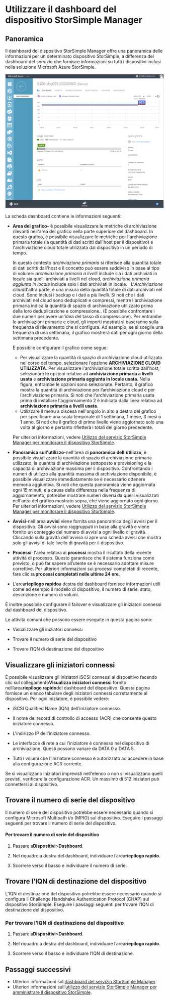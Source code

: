 <properties
   pageTitle="Utilizzare il dashboard del dispositivo StorSimple Manager | Microsoft Azure"
   description="Descrive il dashboard del dispositivo del servizio StorSimple Manager e come utilizzarlo per visualizzare le metriche di archiviazione, gli iniziatori connessi e individuare il numero di serie del dispositivo e l’IQN."
   services="storsimple"
   documentationCenter="NA"
   authors="alkohli"
   manager="carmonm"
   editor="" />
<tags
   ms.service="storsimple"
   ms.devlang="NA"
   ms.topic="article"
   ms.tgt_pltfrm="NA"
   ms.workload="TBD"
   ms.date="05/09/2016"
   ms.author="alkohli" />

# Utilizzare il dashboard del dispositivo StorSimple Manager

## Panoramica

Il dashboard del dispositivo StorSimple Manager offre una panoramica delle informazioni per un determinato dispositivo StorSimple, a differenza del dashboard del servizio che fornisce informazioni su tutti i dispositivi inclusi nella soluzione Microsoft Azure StorSimple.

![Pagina dashboard del dispositivo](./media/storsimple-device-dashboard/StorSimple_DeviceDashbaord1M.png)

La scheda dashboard contiene le informazioni seguenti:

- **Area del grafico**– è possibile visualizzare le metriche di archiviazione rilevanti nell'area del grafico nella parte superiore del dashboard. In questo grafico, è possibile visualizzare le metriche per l'archiviazione primaria totale (la quantità di dati scritti dall'host per il dispositivo) e l'archiviazione cloud totale utilizzata dal dispositivo in un periodo di tempo.

     In questo contesto *archiviazione primaria* si riferisce alla quantità totale di dati scritti dall'host e il concetto può essere suddiviso in base al tipo di volume: *archiviazione primaria a livelli* include sia i dati archiviati in locale sia quelli archiviati a livelli nel cloud, *archiviazione primaria aggiunta in locale* include solo i dati archiviati in locale.   L’*Archiviazione cloud*d'altra parte, è una misura della quantità totale di dati archiviati nel cloud. Sono inclusi i backup e i dati a più livelli. Si noti che i dati archiviati nel cloud sono deduplicati e compressi, mentre l'archiviazione primaria indica la quantità di spazio di archiviazione utilizzato prima della loro deduplicazione e compressione.. (È possibile confrontare i due numeri per avere un'idea del tasso di compressione). Per entrambe le archiviazioni primarie e cloud, gli importi mostrati si baseranno sulla frequenza di rilevamento che si configura. Ad esempio, se si sceglie una frequenza di una settimana, il grafico mostrerà dati per ogni giorno della settimana precedente.

	 È possibile configurare il grafico come segue:

	 - Per visualizzare la quantità di spazio di archiviazione cloud utilizzato nel corso del tempo, selezionare l’opzione **ARCHIVIAZIONE CLOUD UTILIZZATA**. Per visualizzare l'archiviazione totale scritta dall'host, selezionare le opzioni relative ad **archiviazione primaria a livelli usata** e **archiviazione primaria aggiunta in locale usata**. Nella figura, entrambe le opzioni sono selezionate. Pertanto, il grafico mostra la quantità di archiviazione per l’archiviazione cloud e per l’archiviazione primaria. Si noti che l'archiviazione primaria usata prima di installare l'aggiornamento 2 è indicata dalla linea relativa ad **archiviazione primaria a livelli usata**.
	 - Utilizzare il menu a discesa nell'angolo in alto a destra del grafico per specificare una scala temporale di 1 settimana, 1 mese, 3 mesi o 1 anno. Si noti che il grafico di primo livello viene aggiornato solo una volta al giorno e pertanto rifletterà i totali del giorno precedente.

     Per ulteriori informazioni, vedere [Utilizzo del servizio StorSimple Manager per monitorare il dispositivo StorSimple](storsimple-monitor-device.md).

- **Panoramica sull'utilizzo**-nell'area di **panoramica dell'utilizzo**, è possibile visualizzare la quantità di spazio di archiviazione primaria utilizzato, la quantità di archiviazione sottoposto a provisioning e la capacità di archiviazione massima per il dispositivo. Confrontando i numeri di utilizzo alla quantità massima di archiviazione disponibile, è possibile visualizzare immediatamente se è necessario ottenere memoria aggiuntiva. Si noti che questa panoramica viene aggiornata ogni 15 minuti, e a causa della differenza nella frequenza di aggiornamento, potrebbe mostrare numeri diversi da quelli visualizzati nell'area del grafico mostrato sopra, che viene aggiornato ogni giorno. Per ulteriori informazioni, vedere [Utilizzo del servizio StorSimple Manager per monitorare il dispositivo StorSimple](storsimple-monitor-device.md).


- **Avvisi**-nell'area **avvisi** viene fornita una panoramica degli avvisi per il dispositivo. Gli avvisi sono raggruppati in base alla gravità e viene fornito un conteggio del numero di avvisi a ogni livello di gravità. Cliccando sulla gravità dell'avviso si apre una scheda avvisi che mostra solo gli avvisi di tale livello di gravità per il dispositivo.

- **Processi**: l'area relativa ai **processi** mostra il risultato della recente attività di processo. Questo garantisce che il sistema funziona come previsto, o può far sapere all’utente se è necessario adottare misure correttive. Per ulteriori informazioni sui processi completati di recente, fare clic su**processi completati nelle ultime 24 ore**.

- L’area**riepilogo rapido**a destra del dashboard fornisce informazioni utili come ad esempio il modello di dispositivo, il numero di serie, stato, descrizione e numero di volumi.

È inoltre possibile configurare il failover e visualizzare gli iniziatori connessi dal dashboard del dispositivo.

Le attività comuni che possono essere eseguite in questa pagina sono:

- Visualizzare gli iniziatori connessi

- Trovare il numero di serie del dispositivo

- Trovare l’IQN di destinazione del dispositivo

## Visualizzare gli iniziatori connessi

È possibile visualizzare gli iniziatori iSCSI connessi al dispositivo facendo clic sul collegamento**Visualizza iniziatori connessi** fornito nell’area**riepilogo rapido**del dashboard del dispositivo. Questa pagina fornisce un elenco tabulare degli iniziatori connessi correttamente al dispositivo. Per ogni iniziatore, è possibile vedere:

- iSCSI Qualified Name (IQN) dell'iniziatore connesso.

- Il nome del record di controllo di accesso (ACR) che consente questo iniziatore connesso.

- L'indirizzo IP dell'iniziatore connesso.

- Le interfacce di rete a cui l'iniziatore è connesso nel dispositivo di archiviazione. Questi possono variare da DATA 0 a DATA 5.

- Tutti i volumi che l'iniziatore connesso è autorizzato ad accedere in base alla configurazione ACR corrente.

Se si visualizzano iniziatori imprevisti nell'elenco o non si visualizzano quelli previsti, verificare la configurazione ACR. Un massimo di 512 iniziatori può connettersi al dispositivo.

## Trovare il numero di serie del dispositivo

Il numero di serie del dispositivo potrebbe essere necessario quando si configura Microsoft Multipath i/o (MPIO) sul dispositivo. Eseguire i passaggi seguenti per trovare il numero di serie del dispositivo.

#### Per trovare il numero di serie del dispositivo

1. Passare a**Dispositivi**>**Dashboard**.

2. Nel riquadro a destra del dashboard, individuare l’area**riepilogo rapido**.

3. Scorrere verso il basso e individuare il numero di serie.

## Trovare l’IQN di destinazione del dispositivo

L’IQN di destinazione del dispositivo potrebbe essere necessario quando si configura il Challenge Handshake Authentication Protocol (CHAP) sul dispositivo StorSimple. Eseguire i passaggi seguenti per trovare l’IQN di destinazione del dispositivo.

### Per trovare l’IQN di destinazione del dispositivo

1. Passare a**Dispositivi**>**Dashboard**.

1. Nel riquadro a destra del dashboard, individuare l’area**riepilogo rapido**.

1. Scorrere verso il basso e individuare l’IQN di destinazione.

## Passaggi successivi

- Ulteriori informazioni sul [dashboard del servizio StorSimple Manager](storsimple-service-dashboard.md).
- Ulteriori informazioni sull’[utilizzo del servizio StorSimple Manager per amministrare il dispositivo StorSimple](storsimple-manager-service-administration.md).

<!---HONumber=AcomDC_0511_2016-->